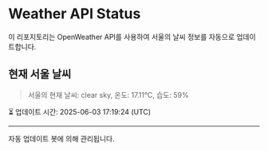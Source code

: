 
# Weather API Status

이 리포지토리는 OpenWeather API를 사용하여 서울의 날씨 정보를 자동으로 업데이트합니다.

## 현재 서울 날씨
> 서울의 현재 날씨: clear sky, 온도: 17.11°C, 습도: 59%

⏳ 업데이트 시간: 2025-06-03 17:19:24 (UTC)

---
자동 업데이트 봇에 의해 관리됩니다.
